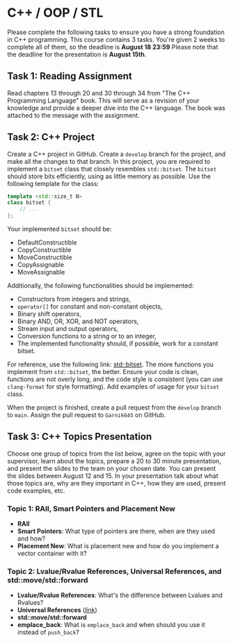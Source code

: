# C++ / OOP / STL

Please complete the following tasks to ensure you have a strong foundation in C++ programming.
This course contains 3 tasks.
You're given 2 weeks to complete all of them, so the deadline is **August 18 23:59**
Please note that the deadline for the presentation is **August 15th**.

## Task 1: Reading Assignment

Read chapters 13 through 20 and 30 through 34 from "The C++ Programming Language" book.
This will serve as a revision of your knowledge and provide a deeper dive into the C++ language.
The book was attached to the message with the assignment.

## Task 2: C++ Project

Create a C++ project in GitHub. Create a `develop` branch for the project, and make all the changes to that branch.
In this project, you are required to implement a `bitset` class that closely resembles `std::bitset`.
The `bitset` should store bits efficiently, using as little memory as possible.
Use the following template for the class:
```c++
template <std::size_t N>
class bitset {
    // ...
};
```

Your implemented `bitset` should be:

- DefaultConstructible
- CopyConstructible
- MoveConstructible
- CopyAssignable
- MoveAssignable

Additionally, the following functionalities should be implemented:
- Constructors from integers and strings,
- `operator[]` for constant and non-constant objects,
- Binary shift operators,
- Binary AND, OR, XOR, and NOT operators,
- Stream input and output operators,
- Conversion functions to a string or to an integer,
- The implemented functionality should, if possible, work for a constant bitset.

For reference, use the following link: [std::bitset](https://en.cppreference.com/w/cpp/utility/bitset).
The more functions you implement from `std::bitset`, the better.
Ensure your code is clean, functions are not overly long, and the code style is consistent (you can use `clang-format` for style formatting).
Add examples of usage for your `bitset` class.

When the project is finished, create a pull request from the `develop` branch to `main`.
Assign the pull request to `Garnik645` on GitHub.

## Task 3: C++ Topics Presentation

Choose one group of topics from the list below, agree on the topic with your supervisor, learn about the topics, prepare a 20 to 30 minute presentation, and present the slides to the team on your chosen date.
You can present the slides between August 12 and 15.
In your presentation talk about what those topics are, why are they important in C++, how they are used, present code examples, etc.

### Topic 1: RAII, Smart Pointers and Placement New

- **RAII**
- **Smart Pointers**: What type of pointers are there, when are they used and how?
- **Placement New**: What is placement new and how do you implement a vector container with it?

### Topic 2: Lvalue/Rvalue References, Universal References, and std::move/std::forward

- **Lvalue/Rvalue References**: What's the difference between Lvalues and Rvalues?
- **Universal References** ([link](https://isocpp.org/blog/2012/11/universal-references-in-c11-scott-meyers))
- **std::move/std::forward**
- **emplace_back**: What is `emplace_back` and when should you use it instead of `push_back`?
